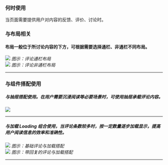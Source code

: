 ### 何时使用

当页面需要提供用户对内容的反馈、评价、讨论时。

### 与布局相关

#### 布局一般位于所讨论内容的下方，可根据需要选择通栏、非通栏不同布局。

<div class="legend">
  <div class="item">
    <img src="https://oteam-tdesign-1258344706.cos.ap-guangzhou.myqcloud.com/site/design/Comment_1.png" />
    <em>图示：评论通栏布局</em>
  </div>
  <div class="item">
    <img src="https://oteam-tdesign-1258344706.cos.ap-guangzhou.myqcloud.com/site/design/Comment_2.png" />
    <em>图示：评论非通栏布局</em>
  </div>

</div>

<hr />

### 与组件搭配使用

##### 与抽屉搭配使用。在用户需要沉浸阅读等必要场景时，可使用抽屉承载评论内容。

<div class="legend">
  <div class="item">
    <img src="https://oteam-tdesign-1258344706.cos.ap-guangzhou.myqcloud.com/site/design/Comment_3.png" />
    <em></em>
  </div>

</div>

<hr />

##### 与加载 Loading 组合使用，当评论条数较多时，按一定数量逐步加载显示，提高用户阅读信息的效率和准确性。

<div class="legend">
  <div class="item">
    <img src="https://oteam-tdesign-1258344706.cos.ap-guangzhou.myqcloud.com/site/design/Comment_4.png" />
    <em>图示：基础评论与加载搭配</em>
  </div>
    <div class="item">
    <img src="https://oteam-tdesign-1258344706.cos.ap-guangzhou.myqcloud.com/site/design/Comment_5.png" />
    <em>图示：带回复的评论与加载搭配</em>
  </div>

</div>

<hr />
